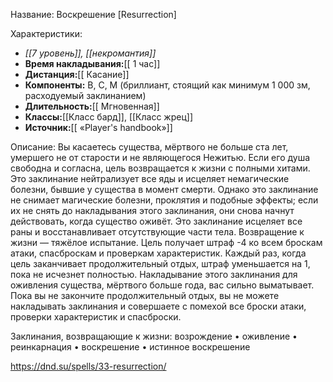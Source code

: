 Название: Воскрешение \[Resurrection] 

Характеристики:
- *[[7 уровень]], [[некромантия]]*
- **Время накладывания:**[[ 1 час]]
- **Дистанция:**[[ Касание]]
- **Компоненты:** В, С, М (бриллиант, стоящий как минимум 1 000 зм, расходуемый заклинанием)
- **Длительность:**[[ Мгновенная]]
- **Классы:**[[Класс  бард]], [[Класс жрец]]
- **Источник:**[[ «Player's handbook»]]

Описание:
Вы касаетесь существа, мёртвого не больше ста лет, умершего не от старости и не являющегося Нежитью. Если его душа свободна и согласна, цель возвращается к жизни с полными хитами.
Это заклинание нейтрализует все яды и исцеляет немагические болезни, бывшие у существа в момент смерти. Однако это заклинание не снимает магические болезни, проклятия и подобные эффекты; если их не снять до накладывания этого заклинания, они снова начнут действовать, когда существо оживёт.
Это заклинание исцеляет все раны и восстанавливает отсутствующие части тела.
Возвращение к жизни — тяжёлое испытание. Цель получает штраф -4 ко всем броскам атаки, спасброскам и проверкам характеристик. Каждый раз, когда цель заканчивает продолжительный отдых, штраф уменьшается на 1, пока не исчезнет полностью.
Накладывание этого заклинания для оживления существа, мёртвого больше года, вас сильно выматывает. Пока вы не закончите продолжительный отдых, вы не можете накладывать заклинания и совершаете с помехой все броски атаки, проверки характеристик и спасброски.

Заклинания, возвращающие к жизни: возрождение • оживление • реинкарнация • воскрешение • истинное воскрешение

https://dnd.su/spells/33-resurrection/